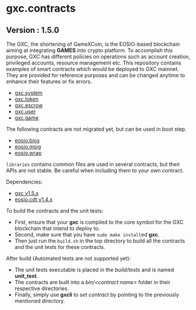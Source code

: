 # gxc.contracts

## Version : 1.5.0

The GXC, the shortening of GameXCoin, is the EOSIO-based blockchain aiming at integrating __GAMES__ into crypto platform. To accomplish this purpose, GXC has different policies on operations such as account creation, privileged accounts, resource management etc. This repository contains examples of smart contracts which would be deployed to GXC mainnet. They are provided for reference purposes and can be changed anytime to enhance their features or fix errors.

   * [gxc.system](https://github.com/Game-X-Coin/gxc.contracts/tree/master/gxc.system)
   * [gxc.token](https://github.com/Game-X-Coin/gxc.contracts/tree/master/gxc.token)
   * [gxc.escrow](https://github.com/Game-X-Coin/gxc.contracts/tree/master/gxc.escrow)
   * [gxc.user](https://github.com/Game-X-Coin/gxc.contracts/tree/master/gxc.user)
   * [gxc.game](https://github.com/Game-X-Coin/gxc.contracts/tree/master/gxc.game)

The following contracts are not migrated yet, but can be used in boot step.

   * [eosio.bios](https://github.com/Game-X-Coin/gxc.contracts/tree/master/eosio.bios)
   * [eosio.msig](https://github.com/Game-X-Coin/gxc.contracts/tree/master/eosio.msig)
   * [eosio.wrap](https://github.com/Game-X-Coin/gxc.contracts/tree/master/eosio.wrap)

`libraries` contains common files are used in several contracts, but their APIs are not stable. Be careful when including them to your own contract.

Dependencies:
* [gxc v1.5.x](https://github.com/Game-X-Coin/gxc/releases/tag/v1.5.2)
* [eosio.cdt v1.4.x](https://github.com/EOSIO/eosio.cdt/releases/tag/v1.4.1)

To build the contracts and the unit tests:
* First, ensure that your __gxc__ is compiled to the core symbol for the GXC blockchain that intend to deploy to.
* Second, make sure that you have ```sudo make install```ed __gxc__.
* Then just run the ```build.sh``` in the top directory to build all the contracts and the unit tests for these contracts.

After build (Automated tests are not supported yet):
* The unit tests executable is placed in the _build/tests_ and is named __unit_test__.
* The contracts are built into a _bin/\<contract name\>_ folder in their respective directories.
* Finally, simply use __gxcli__ to _set contract_ by pointing to the previously mentioned directory.
